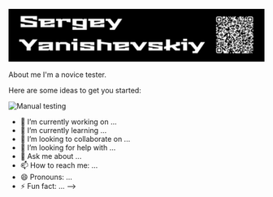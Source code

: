 [![Header](https://github.com/SergeyYan/SergeyYan/blob/assets/Header.png)](https://hh.ru/resume/eb558dc4ff032efb870039ed1f4979414f3574)

About me
I'm a novice tester.

Here are some ideas to get you started:

![Manual testing](https://img.shields.io/badge/-Manual_testing-blue)

- 🔭 I’m currently working on ...
- 🌱 I’m currently learning ...
- 👯 I’m looking to collaborate on ...
- 🤔 I’m looking for help with ...
- 💬 Ask me about ...
- 📫 How to reach me: ...
- 😄 Pronouns: ...
- ⚡ Fun fact: ...
-->
